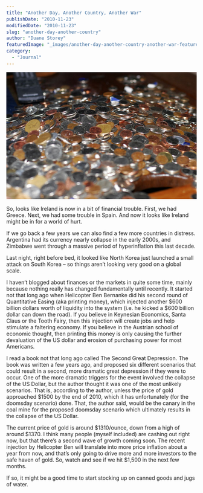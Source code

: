 ```yaml
---
title: "Another Day, Another Country, Another War"
publishDate: "2010-11-23"
modifiedDate: "2010-11-23"
slug: "another-day-another-country"
author: "Duane Storey"
featuredImage: "_images/another-day-another-country-another-war-featured.jpg"
category:
  - "Journal"
---
```


[![](_images/another-day-another-country-another-war-1.jpg "377020452_4705369b6f_z")](http://www.migratorynerd.com/wordpress/wp-content/uploads/2010/11/377020452_4705369b6f_z.jpg)

So, looks like Ireland is now in a bit of financial trouble. First, we had Greece. Next, we had some trouble in Spain. And now it looks like Ireland might be in for a world of hurt.

If we go back a few years we can also find a few more countries in distress. Argentina had its currency nearly collapse in the early 2000s, and Zimbabwe went through a massive period of hyperinflation this last decade.

Last night, right before bed, it looked like North Korea just launched a small attack on South Korea – so things aren’t looking very good on a global scale.

I haven’t blogged about finances or the markets in quite some time, mainly because nothing really has changed fundamentally until recently. It started not that long ago when Helicopter Ben Bernanke did his second round of Quantitative Easing (aka printing money), which injected another $600 billion dollars worth of liquidity into the system (i.e. he kicked a $600 billion dollar can down the road). If you believe in Keynesian Economics, Santa Claus or the Tooth Fairy, then this injection will create jobs and help stimulate a faltering economy. If you believe in the Austrian school of economic thought, then printing this money is only causing the further devaluation of the US dollar and erosion of purchasing power for most Americans.

I read a book not that long ago called The Second Great Depression. The book was written a few years ago, and proposed six different scenarios that could result in a second, more dramatic great depression if they were to occur. One of the more dramatic triggers for the event involved the collapse of the US Dollar, but the author thought it was one of the most unlikely scenarios. That is, according to the author, unless the price of gold approached $1500 by the end of 2010, which it has unfortunately (for the doomsday scenario) done. That, the author said, would be the canary in the coal mine for the proposed doomsday scenario which ultimately results in the collapse of the US Dollar.

The current price of gold is around $1310/ounce, down from a high of around $1370. I think many people (myself included) are cashing out right now, but that there’s a second wave of growth coming soon. The recent injection by Helicopter Ben will translate into more price inflation about a year from now, and that’s only going to drive more and more investors to the safe haven of gold. So, watch and see if we hit $1,500 in the next few months.

If so, it might be a good time to start stocking up on canned goods and jugs of water.